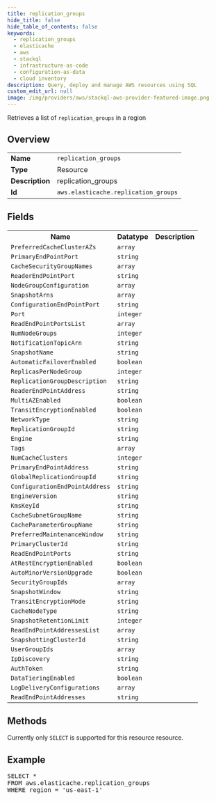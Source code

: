 ```yaml
---
title: replication_groups
hide_title: false
hide_table_of_contents: false
keywords:
  - replication_groups
  - elasticache
  - aws
  - stackql
  - infrastructure-as-code
  - configuration-as-data
  - cloud inventory
description: Query, deploy and manage AWS resources using SQL
custom_edit_url: null
image: /img/providers/aws/stackql-aws-provider-featured-image.png
---
```

Retrieves a list of <code>replication_groups</code> in a region

## Overview
<table><tbody>
<tr><td><b>Name</b></td><td><code>replication_groups</code></td></tr>
<tr><td><b>Type</b></td><td>Resource</td></tr>
<tr><td><b>Description</b></td><td>replication_groups</td></tr>
<tr><td><b>Id</b></td><td><code>aws.elasticache.replication_groups</code></td></tr>
</tbody></table>

## Fields
<table><tbody>
<tr><th>Name</th><th>Datatype</th><th>Description</th></tr>
<tr><td><code>PreferredCacheClusterAZs</code></td><td><code>array</code></td><td></td></tr>
<tr><td><code>PrimaryEndPointPort</code></td><td><code>string</code></td><td></td></tr>
<tr><td><code>CacheSecurityGroupNames</code></td><td><code>array</code></td><td></td></tr>
<tr><td><code>ReaderEndPointPort</code></td><td><code>string</code></td><td></td></tr>
<tr><td><code>NodeGroupConfiguration</code></td><td><code>array</code></td><td></td></tr>
<tr><td><code>SnapshotArns</code></td><td><code>array</code></td><td></td></tr>
<tr><td><code>ConfigurationEndPointPort</code></td><td><code>string</code></td><td></td></tr>
<tr><td><code>Port</code></td><td><code>integer</code></td><td></td></tr>
<tr><td><code>ReadEndPointPortsList</code></td><td><code>array</code></td><td></td></tr>
<tr><td><code>NumNodeGroups</code></td><td><code>integer</code></td><td></td></tr>
<tr><td><code>NotificationTopicArn</code></td><td><code>string</code></td><td></td></tr>
<tr><td><code>SnapshotName</code></td><td><code>string</code></td><td></td></tr>
<tr><td><code>AutomaticFailoverEnabled</code></td><td><code>boolean</code></td><td></td></tr>
<tr><td><code>ReplicasPerNodeGroup</code></td><td><code>integer</code></td><td></td></tr>
<tr><td><code>ReplicationGroupDescription</code></td><td><code>string</code></td><td></td></tr>
<tr><td><code>ReaderEndPointAddress</code></td><td><code>string</code></td><td></td></tr>
<tr><td><code>MultiAZEnabled</code></td><td><code>boolean</code></td><td></td></tr>
<tr><td><code>TransitEncryptionEnabled</code></td><td><code>boolean</code></td><td></td></tr>
<tr><td><code>NetworkType</code></td><td><code>string</code></td><td></td></tr>
<tr><td><code>ReplicationGroupId</code></td><td><code>string</code></td><td></td></tr>
<tr><td><code>Engine</code></td><td><code>string</code></td><td></td></tr>
<tr><td><code>Tags</code></td><td><code>array</code></td><td></td></tr>
<tr><td><code>NumCacheClusters</code></td><td><code>integer</code></td><td></td></tr>
<tr><td><code>PrimaryEndPointAddress</code></td><td><code>string</code></td><td></td></tr>
<tr><td><code>GlobalReplicationGroupId</code></td><td><code>string</code></td><td></td></tr>
<tr><td><code>ConfigurationEndPointAddress</code></td><td><code>string</code></td><td></td></tr>
<tr><td><code>EngineVersion</code></td><td><code>string</code></td><td></td></tr>
<tr><td><code>KmsKeyId</code></td><td><code>string</code></td><td></td></tr>
<tr><td><code>CacheSubnetGroupName</code></td><td><code>string</code></td><td></td></tr>
<tr><td><code>CacheParameterGroupName</code></td><td><code>string</code></td><td></td></tr>
<tr><td><code>PreferredMaintenanceWindow</code></td><td><code>string</code></td><td></td></tr>
<tr><td><code>PrimaryClusterId</code></td><td><code>string</code></td><td></td></tr>
<tr><td><code>ReadEndPointPorts</code></td><td><code>string</code></td><td></td></tr>
<tr><td><code>AtRestEncryptionEnabled</code></td><td><code>boolean</code></td><td></td></tr>
<tr><td><code>AutoMinorVersionUpgrade</code></td><td><code>boolean</code></td><td></td></tr>
<tr><td><code>SecurityGroupIds</code></td><td><code>array</code></td><td></td></tr>
<tr><td><code>SnapshotWindow</code></td><td><code>string</code></td><td></td></tr>
<tr><td><code>TransitEncryptionMode</code></td><td><code>string</code></td><td></td></tr>
<tr><td><code>CacheNodeType</code></td><td><code>string</code></td><td></td></tr>
<tr><td><code>SnapshotRetentionLimit</code></td><td><code>integer</code></td><td></td></tr>
<tr><td><code>ReadEndPointAddressesList</code></td><td><code>array</code></td><td></td></tr>
<tr><td><code>SnapshottingClusterId</code></td><td><code>string</code></td><td></td></tr>
<tr><td><code>UserGroupIds</code></td><td><code>array</code></td><td></td></tr>
<tr><td><code>IpDiscovery</code></td><td><code>string</code></td><td></td></tr>
<tr><td><code>AuthToken</code></td><td><code>string</code></td><td></td></tr>
<tr><td><code>DataTieringEnabled</code></td><td><code>boolean</code></td><td></td></tr>
<tr><td><code>LogDeliveryConfigurations</code></td><td><code>array</code></td><td></td></tr>
<tr><td><code>ReadEndPointAddresses</code></td><td><code>string</code></td><td></td></tr>

</tbody></table>

## Methods
Currently only <code>SELECT</code> is supported for this resource resource.

## Example
<pre>
SELECT *<br/>FROM aws.elasticache.replication_groups<br/>WHERE region = 'us-east-1'
</pre>
